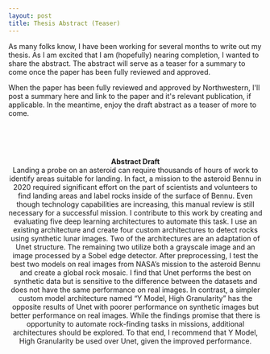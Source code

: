 ```yaml
---
layout: post
title: Thesis Abstract (Teaser)
---
```


As many folks know, I have been working for several months to write out my thesis. As I am excited that I am (hopefully) nearing completion, I wanted to share the abstract. The abstract will serve as a teaser for a summary to come once the paper has been fully reviewed and approved. 

When the paper has been fully reviewed and approved by Northwestern, I'll post a summary here and link to the paper and it's relevant publication, if applicable. In the meantime, enjoy the draft abstract as a teaser of more to come.

<br>
<br>
<br>

<div align="center">

<b> Abstract Draft </b>
<br>
Landing a probe on an asteroid can require thousands of hours of work to identify areas suitable for landing. In fact, a mission to the asteroid Bennu in 2020 required significant effort on the part of scientists and volunteers to find landing areas and label rocks inside of the surface of Bennu. Even though technology capabilities are increasing, this manual review is still necessary for a successful mission. I contribute to this work by creating and evaluating five deep learning architectures to automate this task. I use an existing architecture and create four custom architectures to detect rocks using synthetic lunar images. Two of the architectures are an adaptation of Unet structure. The remaining two utilize both a grayscale image and an image processed by a Sobel edge detector. After preprocessing, I test the best two models on real images from NASA’s mission to the asteroid Bennu and create a global rock mosaic. I find that Unet performs the best on synthetic data but is sensitive to the difference between the datasets and does not have the same performance on real images. In contrast, a simpler custom model architecture named “Y Model, High Granularity” has the opposite results of Unet with poorer performance on synthetic images but better performance on real images. While the findings promise that there is opportunity to automate rock-finding tasks in missions, additional architectures should be explored. To that end, I recommend that Y Model, High Granularity be used over Unet, given the improved performance. 
</div>